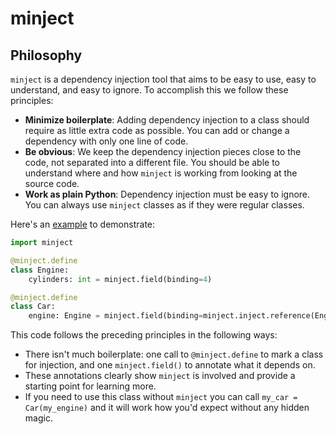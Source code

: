 # minject

## Philosophy

`minject` is a dependency injection tool that aims to be easy to use, easy to understand, and easy to ignore. To
accomplish this we follow these principles:

- **Minimize boilerplate**: Adding dependency injection to a class should
  require as little extra code as possible. You can add or change a dependency
  with only one line of code.
- **Be obvious**: We keep the dependency injection pieces close to the code, not
  separated into a different file. You should be able to understand where
  and how `minject` is working from looking at the source code.
- **Work as plain Python**: Dependency injection must be easy to ignore. You can
  always use `minject` classes as if they were regular classes.

Here's an [example](docs/examples/philosophy.py) to demonstrate:

```python
import minject

@minject.define
class Engine:
    cylinders: int = minject.field(binding=4)

@minject.define
class Car:
    engine: Engine = minject.field(binding=minject.inject.reference(Engine))
```


This code follows the preceding principles in the following ways:

- There isn't much boilerplate: one call to `@minject.define` to mark a class for
injection, and one `minject.field()` to annotate what it depends on.
- These annotations clearly show `minject` is involved and provide a starting
point for learning more.
- If you need to use this class without `minject`
you can call `my_car = Car(my_engine)` and it will work how you'd
expect without any hidden magic.
